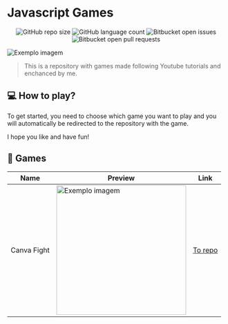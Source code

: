 # Javascript Games

<div align="center">

  ![GitHub repo size](https://img.shields.io/github/repo-size/Lucacks/JS_games)
  ![GitHub language count](https://img.shields.io/github/languages/count/Lucacks/JS_games)
  ![Bitbucket open issues](https://img.shields.io/bitbucket/issues/Lucacks/JS_games)
  ![Bitbucket open pull requests](https://img.shields.io/bitbucket/pr-raw/Lucacks/JS_games)

</div>

<img src="https://i.imgur.com/wqhvnVg.jpg" alt="Exemplo imagem">

> This is a repository with games made following Youtube tutorials and enchanced by me.

## 💻 How to play?

To get started, you need to choose which game you want to play and you will automatically be redirected to the repository with the game.

I hope you like and have fun!

## 🚀 Games 

| Name | Preview | Link |
|---|---|---|
| Canva Fight | <img width="300px" src="https://i.imgur.com/NTU8PNv.png" alt="Exemplo imagem"> | [To repo](https://github.com/Lucacks/JS_games/tree/main/games/fighting-game) |